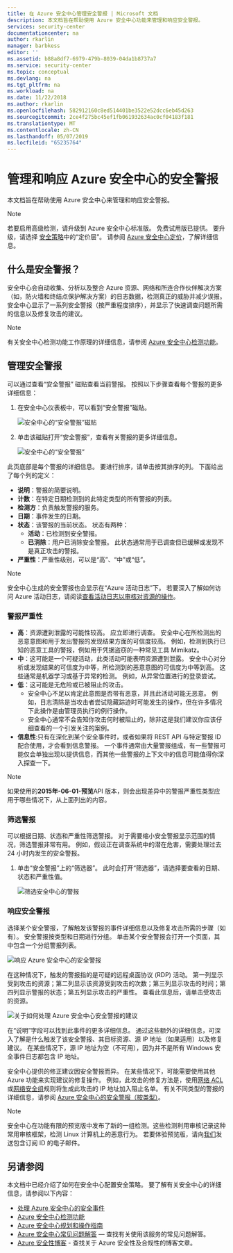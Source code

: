 ```yaml
---
title: 在 Azure 安全中心管理安全警报 | Microsoft 文档
description: 本文档旨在帮助使用 Azure 安全中心功能来管理和响应安全警报。
services: security-center
documentationcenter: na
author: rkarlin
manager: barbkess
editor: ''
ms.assetid: b88a8df7-6979-479b-8039-04da1b8737a7
ms.service: security-center
ms.topic: conceptual
ms.devlang: na
ms.tgt_pltfrm: na
ms.workload: na
ms.date: 11/22/2018
ms.author: rkarlin
ms.openlocfilehash: 582912160c8ed514401be3522e52dcc6eb45d263
ms.sourcegitcommit: 2ce4f275bc45ef1fb061932634ac0cf04183f181
ms.translationtype: MT
ms.contentlocale: zh-CN
ms.lasthandoff: 05/07/2019
ms.locfileid: "65235764"
---
```

# <a name="managing-and-responding-to-security-alerts-in-azure-security-center"></a>管理和响应 Azure 安全中心的安全警报
本文档旨在帮助使用 Azure 安全中心来管理和响应安全警报。

> [!NOTE]
> 若要启用高级检测，请升级到 Azure 安全中心标准版。 免费试用版已提供。 要升级，请选择 [安全策略](tutorial-security-policy.md)中的“定价层”。 请参阅 [Azure 安全中心定价](security-center-pricing.md)，了解详细信息。
>
>

## <a name="what-are-security-alerts"></a>什么是安全警报？
安全中心会自动收集、分析以及整合 Azure 资源、网络和所连合作伙伴解决方案（如，防火墙和终结点保护解决方案）的日志数据，检测真正的威胁并减少误报。 安全中心显示了一系列安全警报（按严重程度排序），并显示了快速调查问题所需的信息以及修复攻击的建议。


> [!NOTE]
> 有关安全中心检测功能工作原理的详细信息，请参阅 [Azure 安全中心检测功能](security-center-detection-capabilities.md)。
>
>

## <a name="managing-security-alerts"></a>管理安全警报
可以通过查看“安全警报”  磁贴查看当前警报。 按照以下步骤查看每个警报的更多详细信息：

1. 在安全中心仪表板中，可以看到“安全警报”磁贴。

    ![安全中心的“安全警报”磁贴](./media/security-center-managing-and-responding-alerts/security-center-managing-and-responding-alerts-fig1-ga.png)

2. 单击该磁贴打开“安全警报”，查看有关警报的更多详细信息。

   ![安全中心的“安全警报”](./media/security-center-managing-and-responding-alerts/security-center-managing-and-responding-alerts-fig2-ga.png)

此页底部是每个警报的详细信息。 要进行排序，请单击按其排序的列。 下面给出了每个列的定义：

* **说明**：警报的简要说明。
* **计数**：在特定日期检测到的此特定类型的所有警报的列表。
* **检测方**：负责触发警报的服务。
* **日期**：事件发生的日期。
* **状态**：该警报的当前状态。 状态有两种：
  * **活动**：已检测到安全警报。
  * **已消除**：用户已消除安全警报。 此状态通常用于已调查但已缓解或发现不是真正攻击的警报。
* **严重性**：严重性级别，可以是“高”、“中”或“低”。

> [!NOTE]
> 安全中心生成的安全警报也会显示在“Azure 活动日志”下。 若要深入了解如何访问 Azure 活动日志，请阅读[查看活动日志以审核对资源的操作](https://docs.microsoft.com/azure/azure-resource-manager/resource-group-audit)。
>


### <a name="alert-severity"></a>警报严重性

-   **高**：资源遭到泄露的可能性较高。 应立即进行调查。 安全中心在所检测出的恶意意图和用于发出警报的发现结果方面的可信度较高。 例如，检测到执行已知的恶意工具的警报，例如用于凭据盗窃的一种常见工具 Mimikatz。 
-   **中**：这可能是一个可疑活动，此类活动可能表明资源遭到泄露。
安全中心对分析或发现结果的可信度为中等，所检测到的恶意意图的可信度为中等到高。 这些通常是机器学习或基于异常的检测。 例如，从异常位置进行的登录尝试。
-   **低**：这可能是无危险或已被阻止的攻击。 
    - 安全中心不足以肯定此意图是否带有恶意，并且此活动可能无恶意。 例如，日志清除是当攻击者尝试隐藏踪迹时可能发生的操作，但在许多情况下此操作是由管理员执行的例行操作。
    - 安全中心通常不会告知你攻击何时被阻止的，除非这是我们建议你应该仔细查看的一个引发关注的案例。 
-   **信息性**:只有在深化到某个安全事件时，或者如果将 REST API 与特定警报 ID 配合使用，才会看到信息警报。 一个事件通常由大量警报组成，有一些警报可能仅会单独出现以提供信息，而其他一些警报的上下文中的信息可能值得你深入探查一下。  

> [!NOTE]
> 如果使用的**2015年-06-01-预览**API 版本，则会出现差异中的警报严重性类型应用于哪些情况下，从上面列出的内容。  

### <a name="filtering-alerts"></a>筛选警报
可以根据日期、状态和严重性筛选警报。 对于需要缩小安全警报显示范围的情况，筛选警报非常有用。 例如，假设正在调查系统中的潜在危害，需要处理过去 24 小时内发生的安全警报。

1. 单击“安全警报”上的“筛选器”。 此时会打开“筛选器”，请选择要查看的日期、状态和严重性值。

    ![筛选安全中心的警报](./media/security-center-managing-and-responding-alerts/security-center-managing-and-responding-alerts-fig3-2017.png)

### <a name="respond-to-security-alerts"></a>响应安全警报
选择某个安全警报，了解触发该警报的事件详细信息以及修复攻击所需的步骤（如有）。 安全警报按类型和日期进行分组。 单击某个安全警报会打开一个页面，其中包含一个分组警报列表。

![响应 Azure 安全中心的安全警报](./media/security-center-managing-and-responding-alerts/security-center-managing-and-responding-alerts-fig5-ga.png)

在这种情况下，触发的警报指的是可疑的远程桌面协议 (RDP) 活动。 第一列显示受到攻击的资源；第二列显示该资源受到攻击的次数；第三列显示攻击的时间；第四列显示警报的状态；第五列显示攻击的严重性。 查看此信息后，请单击受攻击的资源。

![关于如何处理 Azure 安全中心安全警报的建议](./media/security-center-managing-and-responding-alerts/security-center-managing-and-responding-alerts-fig6-ga.png)

在“说明”字段可以找到此事件的更多详细信息。 通过这些额外的详细信息，可深入了解是什么触发了该安全警报、其目标资源、源 IP 地址（如果适用）以及修复建议。  在某些情况下，源 IP 地址为空（不可用），因为并不是所有 Windows 安全事件日志都包含 IP 地址。

安全中心提供的修正建议因安全警报而异。 在某些情况下，可能需要使用其他 Azure 功能来实现建议的修复操作。 例如，此攻击的修复方法是，使用[网络 ACL](../virtual-network/virtual-networks-acl.md) 或[网络安全组](../virtual-network/security-overview.md#security-rules)规则将生成此攻击的 IP 地址加入阻止名单。 有关不同类型的警报的详细信息，请参阅 [Azure 安全中心的安全警报（按类型）](security-center-alerts-type.md)。

> [!NOTE]
> 安全中心在功能有限的预览版中发布了新的一组检测。这些检测利用审核记录这种常用审核框架，检测 Linux 计算机上的恶意行为。 若要体验预览版，请向[我们](mailto:ASC_linuxdetections@microsoft.com)发送包含订阅 ID 的电子邮件。


## <a name="see-also"></a>另请参阅
本文档中已经介绍了如何在安全中心配置安全策略。 要了解有关安全中心的详细信息，请参阅以下内容：

* [处理 Azure 安全中心的安全事件](security-center-incident.md)
* [Azure 安全中心检测功能](security-center-detection-capabilities.md)
* [Azure 安全中心规划和操作指南](security-center-planning-and-operations-guide.md)
* [Azure 安全中心常见问题解答](security-center-faq.md) — 查找有关使用该服务的常见问题解答。
* [Azure 安全性博客](https://blogs.msdn.com/b/azuresecurity/) - 查找关于 Azure 安全性及合规性的博客文章。
